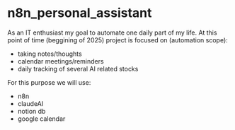 # n8n_personal_assistant

As an IT enthusiast my goal to automate one daily part of my life. At this point of time (beggining of 2025) project is focused on (automation scope):
- taking notes/thoughts
- calendar meetings/reminders
- daily tracking of several AI related stocks

For this purpose we will use:
- n8n
- claudeAI
- notion db
- google calendar
